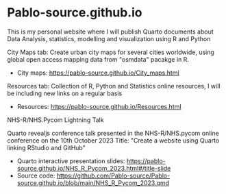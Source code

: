 # Pablo-source.github.io

This is my personal website where I will publish Quarto documents about Data Analysis, statistics, modelling and visualization using R and Python

City Maps tab: Create urban city maps for several cities worldwide, using global open access mapping data from "osmdata" pacakge in R.

- City maps: <https://pablo-source.github.io/City_maps.html>

Resources tab: Collection of R, Python and Statistics online resources, I will be including new links on a regular basis

- Resources: <https://pablo-source.github.io/Resources.html>

NHS-R/NHS.Pycom Lightning Talk

Quarto revealjs conference talk presented in the NHS-R/NHS.pycom online conference on the 10th October 2023
Title: "Create a website using Quarto linking RStudio and GitHub"

- Quarto interactive presentation slides: https://pablo-source.github.io/NHS_R_Pycom_2023.html#/title-slide
- Source code: https://github.com/Pablo-source/Pablo-source.github.io/blob/main/NHS_R_Pycom_2023.qmd
  
